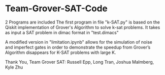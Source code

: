 # Team-Grover-SAT-Code

2 Programs are included
The first program in file "k-SAT.py" is based on the Qiskit implementation of Grover's Algorithm to solve k-sat problems. It takes as input a SAT problem in dimac format in "test.dimacs"

A modified version in "limitation.ipynb" allows for the simulation of noise and imperfect gates in order to demonstrate the speedup from Grover’s Algorithm disappears for K-SAT problems with large K.

Thank You,
Team Grover SAT: Russell Epp, Long Tran, Joshua Malmberg, Kyle Zhu

